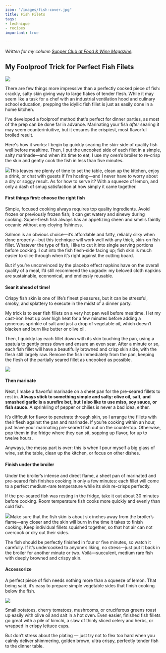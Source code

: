 ```yaml
---
icon: "/images/fish-cover.jpg"
title: Fish Filets
tags:
- technique
- recipes
important: true

---
```

_Written for my column_ [Supper Club _at Food & Wine Magazine_](https://www.foodandwine.com/cooking-techniques/napkin-linen-upgrade-tips-supper-club)_._

## My Foolproof Trick for Perfect Fish Filets

![](https://cdn-image.foodandwine.com/sites/default/files/styles/4_3_horizontal_-_1200x900/public/1575398843/perfectly-cooked-salmon-jonah-reider-FT-BLOG1219-5.jpg?itok=xFuuT9KX)

There are few things more impressive than a perfectly cooked piece of fish: crackly, salty skin giving way to large flakes of tender flesh. While it may seem like a task for a chef with an industrial ventilation hood and culinary school education, prepping the idyllic fish fillet is just as easily done in a home kitchen.

I’ve developed a foolproof method that's perfect for dinner parties, as most of the prep can be done far in advance. Marinating your fish _after_ searing it may seem counterintuitive, but it ensures the crispiest, most flavorful broiled result.

Here's how it works: I begin by quickly searing the skin-side of quality fish well before mealtime. Then, I put the uncooked side of each filet in a simple, salty marinade—and when it’s time to eat, I use my oven’s broiler to re-crisp the skin and gently cook the fish in less than five minutes.

![](https://cdn-image.foodandwine.com/sites/default/files/1575398898/perfectly-cooked-salmon-jonah-reider-FT-BLOG1219-3.jpg)This leaves me plenty of time to set the table, clean up the kitchen, enjoy a drink, or chat with guests if I'm hosting—and I never have to worry about a dry or soggy result. As for how to serve it? With a squeeze of lemon, and only a dash of smug satisfaction at how simply it came together.

#### First things first: choose the right fish

Simple, focused cooking always requires top quality ingredients. Avoid frozen or previously frozen fish; it can get watery and sinewy during cooking. Super-fresh fish always has an appetizing sheen and smells faintly oceanic without any cloying fishiness.

Salmon is an obvious choice—it’s affordable and fatty, reliably silky when done properly—but this technique will work well with any thick, skin-on fish fillet. Whatever the type of fish, I like to cut it into single serving portions before cooking. I cut into the fish flesh-side facing up; fish skin is much easier to slice through when it’s right against the cutting board.

But if you’re unconvinced by the placebo effect napkins have on the overall quality of a meal, I’d still recommend the upgrade: my beloved cloth napkins are sustainable, economical, and endlessly reusable.

#### Sear it ahead of time!

Crispy fish skin is one of life’s finest pleasures, but it can be stressful, smoky, and splattery to execute in the midst of a dinner party.

My trick is to sear fish fillets on a very hot pan well before mealtime. I let my cast-iron heat up over high heat for a few minutes before adding a generous sprinkle of salt and just a drop of vegetable oil, which doesn’t blacken and burn like butter or olive oil.

Then, I quickly lay each fillet down with its skin touching the pan, using a spatula to gently press down and ensure an even sear. After a minute or so, each fish fillet will have a beautifully browned and crisp skin side, with the flesh still largely raw. Remove the fish immediately from the pan, keeping the flesh of the partially seared fillet as uncooked as possible.

![](https://cdn-image.foodandwine.com/sites/default/files/1575398898/perfectly-cooked-salmon-jonah-reider-FT-BLOG1219.jpg)

#### Then marinate

Next, I make a flavorful marinade on a sheet pan for the pre-seared fillets to rest in. **Always stick to something simple and salty: olive oil, salt, and smashed garlic is a surefire bet, but I also like to use miso, soy sauce, or fish sauce**. A sprinkling of pepper or chilies is never a bad idea, either.

It’s difficult for flavor to penetrate through skin, so I arrange the fillets with their flesh against the pan and marinade. If you’re cooking within an hour, just leave your marinating pre-seared fish out on the countertop. Otherwise, pop them in the fridge where they can sit, sopping up flavor, for up to twelve hours.

Anyways, the messy part is over: this is when I pour myself a big glass of wine, set the table, clean up the kitchen, or focus on other dishes.

#### Finish under the broiler

Under the broiler’s intense and direct flame, a sheet pan of marinated and pre-seared fish finishes cooking in only a few minutes: each fillet will come to a perfect medium-rare temperature while its skin re-crisps perfectly.

If the pre-seared fish was resting in the fridge, take it out about 30 minutes before cooking. Room temperature fish cooks more quickly and evenly than cold fish.

![](https://cdn-image.foodandwine.com/sites/default/files/1575398898/perfectly-cooked-salmon-jonah-reider-FT-BLOG1219-2.jpg)Make sure that the fish skin is about six inches away from the broiler’s flame—any closer and the skin will burn in the time it takes to finish cooking. Keep individual fillets squished together, so that hot air can not overcook or dry out their sides.

The fish should be perfectly finished in four or five minutes, so watch it carefully. If it’s undercooked to anyone’s liking, no stress—just put it back in the broiler for another minute or two. Voilà—succulent, medium rare fish with deeply browned and crispy skin.

#### Accessorize

A perfect piece of fish needs nothing more than a squeeze of lemon. That being said, it’s easy to prepare simple vegetable sides that finish cooking below the fish.

![](https://cdn-image.foodandwine.com/sites/default/files/1575398898/perfectly-cooked-salmon-jonah-reider-FT-BLOG1219-4.jpg)

Small potatoes, cherry tomatoes, mushrooms, or cruciferous greens roast up easily with olive oil and salt in a hot oven. Even easier, finished fish fillets go great with a pile of kimchi, a slaw of thinly sliced celery and herbs, or wrapped in crispy lettuce cups.

But don’t stress about the plating — just try not to flex too hard when you calmly deliver shimmering, golden brown, ultra crispy, perfectly tender fish to the dinner table.
